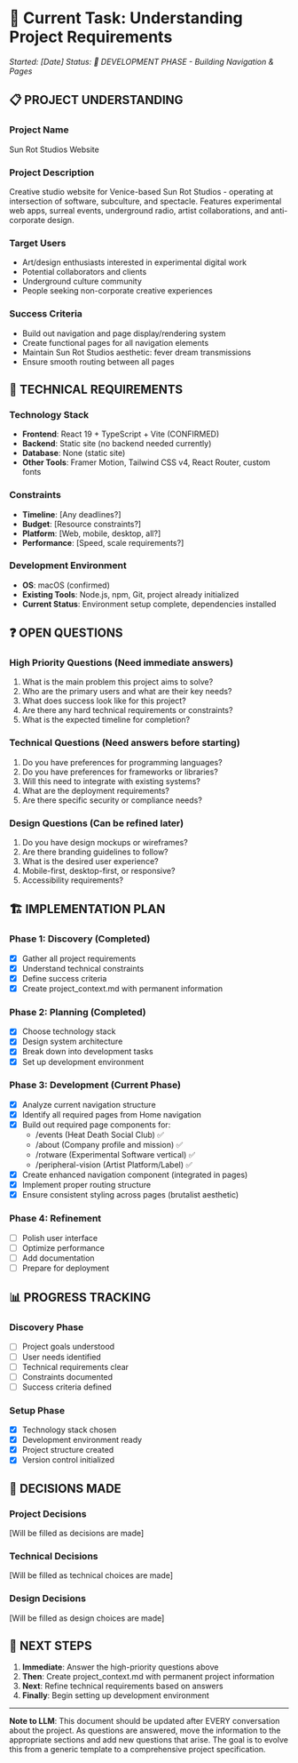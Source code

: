 # 🎯 Current Task: Understanding Project Requirements

_Started: [Date]_
_Status: 🔄 DEVELOPMENT PHASE - Building Navigation & Pages_

## 📋 PROJECT UNDERSTANDING

### Project Name

Sun Rot Studios Website

### Project Description

Creative studio website for Venice-based Sun Rot Studios - operating at intersection of software, subculture, and spectacle. Features experimental web apps, surreal events, underground radio, artist collaborations, and anti-corporate design.

### Target Users

- Art/design enthusiasts interested in experimental digital work
- Potential collaborators and clients
- Underground culture community
- People seeking non-corporate creative experiences

### Success Criteria

- Build out navigation and page display/rendering system
- Create functional pages for all navigation elements
- Maintain Sun Rot Studios aesthetic: fever dream transmissions
- Ensure smooth routing between all pages

## 🔧 TECHNICAL REQUIREMENTS

### Technology Stack

- **Frontend**: React 19 + TypeScript + Vite (CONFIRMED)
- **Backend**: Static site (no backend needed currently)
- **Database**: None (static site)
- **Other Tools**: Framer Motion, Tailwind CSS v4, React Router, custom fonts

### Constraints

- **Timeline**: [Any deadlines?]
- **Budget**: [Resource constraints?]
- **Platform**: [Web, mobile, desktop, all?]
- **Performance**: [Speed, scale requirements?]

### Development Environment

- **OS**: macOS (confirmed)
- **Existing Tools**: Node.js, npm, Git, project already initialized
- **Current Status**: Environment setup complete, dependencies installed

## ❓ OPEN QUESTIONS

### High Priority Questions (Need immediate answers)

1. What is the main problem this project aims to solve?
2. Who are the primary users and what are their key needs?
3. What does success look like for this project?
4. Are there any hard technical requirements or constraints?
5. What is the expected timeline for completion?

### Technical Questions (Need answers before starting)

1. Do you have preferences for programming languages?
2. Do you have preferences for frameworks or libraries?
3. Will this need to integrate with existing systems?
4. What are the deployment requirements?
5. Are there specific security or compliance needs?

### Design Questions (Can be refined later)

1. Do you have design mockups or wireframes?
2. Are there branding guidelines to follow?
3. What is the desired user experience?
4. Mobile-first, desktop-first, or responsive?
5. Accessibility requirements?

## 🏗️ IMPLEMENTATION PLAN

### Phase 1: Discovery (Completed)

- [x] Gather all project requirements
- [x] Understand technical constraints
- [x] Define success criteria
- [x] Create project_context.md with permanent information

### Phase 2: Planning (Completed)

- [x] Choose technology stack
- [x] Design system architecture
- [x] Break down into development tasks
- [x] Set up development environment

### Phase 3: Development (Current Phase)

- [x] Analyze current navigation structure
- [x] Identify all required pages from Home navigation
- [x] Build out required page components for:
  - /events (Heat Death Social Club) ✅
  - /about (Company profile and mission) ✅
  - /rotware (Experimental Software vertical) ✅
  - /peripheral-vision (Artist Platform/Label) ✅
- [x] Create enhanced navigation component (integrated in pages)
- [x] Implement proper routing structure
- [x] Ensure consistent styling across pages (brutalist aesthetic)

### Phase 4: Refinement

- [ ] Polish user interface
- [ ] Optimize performance
- [ ] Add documentation
- [ ] Prepare for deployment

## 📊 PROGRESS TRACKING

### Discovery Phase

- [ ] Project goals understood
- [ ] User needs identified
- [ ] Technical requirements clear
- [ ] Constraints documented
- [ ] Success criteria defined

### Setup Phase

- [x] Technology stack chosen
- [x] Development environment ready  
- [x] Project structure created
- [x] Version control initialized

## 📝 DECISIONS MADE

### Project Decisions

[Will be filled as decisions are made]

### Technical Decisions

[Will be filled as technical choices are made]

### Design Decisions

[Will be filled as design choices are made]

## 🚀 NEXT STEPS

1. **Immediate**: Answer the high-priority questions above
2. **Then**: Create project_context.md with permanent project information
3. **Next**: Refine technical requirements based on answers
4. **Finally**: Begin setting up development environment

---

**Note to LLM**: This document should be updated after EVERY conversation about the project. As questions are answered, move the information to the appropriate sections and add new questions that arise. The goal is to evolve this from a generic template to a comprehensive project specification.
